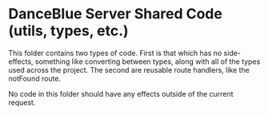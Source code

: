 # DanceBlue Server Shared Code (utils, types, etc.)

This folder contains two types of code. First is that which has no side-effects,
something like converting between types, along with all of the types used across
the project. The second are reusable route handlers, like the notFound route.

No code in this folder should have any effects outside of the current request.
